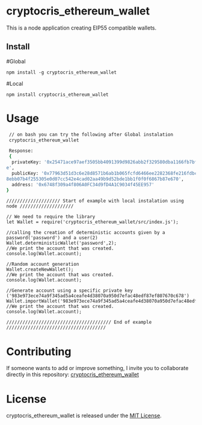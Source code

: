 # cryptocris_ethereum_wallet
This is a node application creating EIP55 compatible wallets.

## Install

#Global
```npm
npm install -g cryptocris_ethereum_wallet
```
#Local
```npm
npm install cryptocris_ethereum_wallet
```

# Usage

```bash
 // on bash you can try the following after Global instalation
 cryptocris_ethereum_wallet

 Response:
 {
  privateKey: '0x25471ace97aef3505bb4091399d9826abb2f329580dba1166fb7bfe6db043b4
e',
  publicKey: '0x77963d51d3c6e28d8571b6ab1b065fcfd6466ee2282368fe216fdbc3a3930833
8ebb07b4f255305e0d07cc542e4cad02aa49b9d52bde1bb1f0f0f6867b87e670',
  address: '0x6748f309a4f806A0FC34d9fD4A1C9034f45EE957'
}

```

```node
//////////////////// Start of example with local instalation using node ////////////////////

// We need to require the library
let Wallet = require('cryptocris_ethereum_wallet/src/index.js');

//calling the creation of deterministic accounts given by a password('password') and a user(2)
Wallet.deterministicWallet('password',2);
//We print the account that was created.
console.log(Wallet.account);

//Random account generation
Wallet.createNewWallet();
//We print the account that was created.
console.log(Wallet.account);

//Generate account using a specific private key ('983e973ece74a9f345ad5a4ceafe4d38070a950d7efac48edf87ef807670c678')
Wallet.importWallet('983e973ece74a9f345ad5a4ceafe4d38070a950d7efac48edf87ef807670c678');
//We print the account that was created.
console.log(Wallet.account);

/////////////////////////////////////// End of example /////////////////////////////////////
```

# Contributing

If someone wants to add or improve something, I invite you to collaborate directly in this repository: [cryptocris_ethereum_wallet](https://github.com/DigiCris/cryptocris_ethereum_wallet)

# License

cryptocris_ethereum_wallet is released under the [MIT License](https://opensource.org/licenses/MIT).
